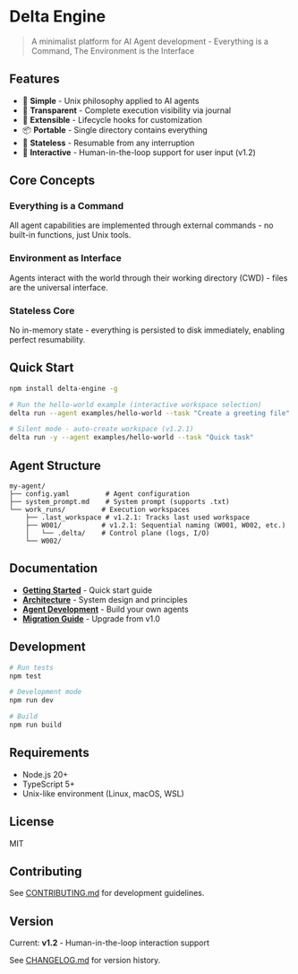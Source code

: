 # Delta Engine

> A minimalist platform for AI Agent development - Everything is a Command, The Environment is the Interface

## Features

- 🎯 **Simple** - Unix philosophy applied to AI agents
- 🔧 **Transparent** - Complete execution visibility via journal
- 🔌 **Extensible** - Lifecycle hooks for customization
- 📦 **Portable** - Single directory contains everything
- 🔄 **Stateless** - Resumable from any interruption
- 👥 **Interactive** - Human-in-the-loop support for user input (v1.2)


## Core Concepts

### Everything is a Command
All agent capabilities are implemented through external commands - no built-in functions, just Unix tools.

### Environment as Interface
Agents interact with the world through their working directory (CWD) - files are the universal interface.

### Stateless Core
No in-memory state - everything is persisted to disk immediately, enabling perfect resumability.


## Quick Start

```bash
npm install delta-engine -g

# Run the hello-world example (interactive workspace selection)
delta run --agent examples/hello-world --task "Create a greeting file"

# Silent mode - auto-create workspace (v1.2.1)
delta run -y --agent examples/hello-world --task "Quick task"
```


## Agent Structure

```
my-agent/
├── config.yaml         # Agent configuration
├── system_prompt.md    # System prompt (supports .txt)
└── work_runs/         # Execution workspaces
    ├── .last_workspace # v1.2.1: Tracks last used workspace
    ├── W001/          # v1.2.1: Sequential naming (W001, W002, etc.)
    │   └── .delta/    # Control plane (logs, I/O)
    └── W002/
```

## Documentation

- **[Getting Started](docs/guides/getting-started.md)** - Quick start guide
- **[Architecture](docs/architecture/README.md)** - System design and principles
- **[Agent Development](docs/guides/agent-development.md)** - Build your own agents
- **[Migration Guide](docs/migration/v1.0-to-v1.1.md)** - Upgrade from v1.0

## Development

```bash
# Run tests
npm test

# Development mode
npm run dev

# Build
npm run build
```

## Requirements

- Node.js 20+
- TypeScript 5+
- Unix-like environment (Linux, macOS, WSL)

## License

MIT

## Contributing

See [CONTRIBUTING.md](CONTRIBUTING.md) for development guidelines.

## Version

Current: **v1.2** - Human-in-the-loop interaction support

See [CHANGELOG.md](CHANGELOG.md) for version history.